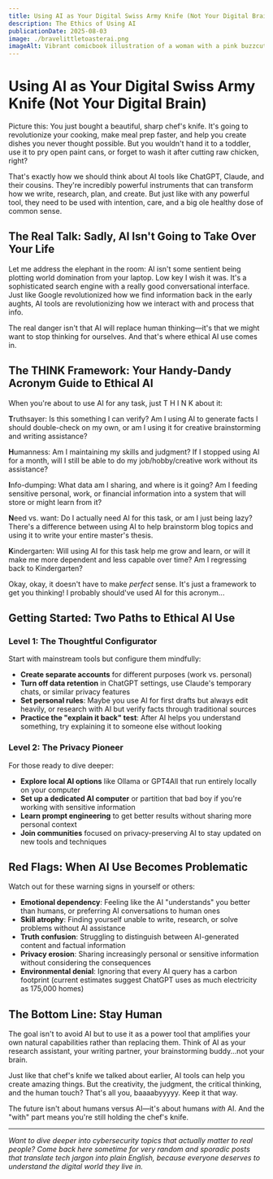 ```yaml
---
title: Using AI as Your Digital Swiss Army Knife (Not Your Digital Brain)
description: The Ethics of Using AI
publicationDate: 2025-08-03
image: ./bravelittletoasterai.png
imageAlt: Vibrant comicbook illustration of a woman with a pink buzzcut becoming best friends with a sentient toaster.
---
```


# Using AI as Your Digital Swiss Army Knife (Not Your Digital Brain)

Picture this: You just bought a beautiful, sharp chef's knife. It's going to revolutionize your cooking, make meal prep faster, and help you create dishes you never thought possible. But you wouldn't hand it to a toddler, use it to pry open paint cans, or forget to wash it after cutting raw chicken, right?

That's exactly how we should think about AI tools like ChatGPT, Claude, and their cousins. They're incredibly powerful instruments that can transform how we write, research, plan, and create. But just like with any powerful tool, they need to be used with intention, care, and a big ole healthy dose of common sense.

## The Real Talk: Sadly, AI Isn't Going to Take Over Your Life

Let me address the elephant in the room: AI isn't some sentient being plotting world domination from your laptop. Low key I wish it was. It's a sophisticated search engine with a really good conversational interface. Just like Google revolutionized how we find information back in the early aughts, AI tools are revolutionizing how we interact with and process that info. 

The real danger isn't that AI will replace human thinking—it's that we might want to stop thinking for ourselves. And that's where ethical AI use comes in.

## The THINK Framework: Your Handy-Dandy Acronym Guide to Ethical AI

When you're about to use AI for any task, just T H I N K about it:

**T**ruthsayer: Is this something I can verify? Am I using AI to generate facts I should double-check on my own, or am I using it for creative brainstorming and writing assistance?

**H**umanness: Am I maintaining my skills and judgment? If I stopped using AI for a month, will I still be able to do my job/hobby/creative work without its assistance?

**I**nfo-dumping: What data am I sharing, and where is it going? Am I feeding sensitive personal, work, or financial information into a system that will store or might learn from it?

**N**eed vs. want: Do I actually need AI for this task, or am I just being lazy? There's a difference between using AI to help brainstorm blog topics and using it to write your entire master's thesis.

**K**indergarten: Will using AI for this task help me grow and learn, or will it make me more dependent and less capable over time? Am I regressing back to Kindergarten?

Okay, okay, it doesn't have to make *perfect* sense. It's just a framework to get you thinking! I probably should've used AI for this acronym...

## Getting Started: Two Paths to Ethical AI Use

### Level 1: The Thoughtful Configurator
Start with mainstream tools but configure them mindfully:

- **Create separate accounts** for different purposes (work vs. personal)
- **Turn off data retention** in ChatGPT settings, use Claude's temporary chats, or similar privacy features
- **Set personal rules**: Maybe you use AI for first drafts but always edit heavily, or research with AI but verify facts through traditional sources
- **Practice the "explain it back" test**: After AI helps you understand something, try explaining it to someone else without looking

### Level 2: The Privacy Pioneer
For those ready to dive deeper:

- **Explore local AI options** like Ollama or GPT4All that run entirely locally on your computer
- **Set up a dedicated AI computer** or partition that bad boy if you're working with sensitive information
- **Learn prompt engineering** to get better results without sharing more personal context
- **Join communities** focused on privacy-preserving AI to stay updated on new tools and techniques

## Red Flags: When AI Use Becomes Problematic

Watch out for these warning signs in yourself or others:

- **Emotional dependency**: Feeling like the AI "understands" you better than humans, or preferring AI conversations to human ones
- **Skill atrophy**: Finding yourself unable to write, research, or solve problems without AI assistance
- **Truth confusion**: Struggling to distinguish between AI-generated content and factual information
- **Privacy erosion**: Sharing increasingly personal or sensitive information without considering the consequences
- **Environmental denial**: Ignoring that every AI query has a carbon footprint (current estimates suggest ChatGPT uses as much electricity as 175,000 homes)

## The Bottom Line: Stay Human

The goal isn't to avoid AI but to use it as a power tool that amplifies your own natural capabilities rather than replacing them. Think of AI as your research assistant, your writing partner, your brainstorming buddy...not your brain.

Just like that chef's knife we talked about earlier, AI tools can help you create amazing things. But the creativity, the judgment, the critical thinking, and the human touch? That's all you, baaaabyyyyy. Keep it that way.

The future isn't about humans versus AI—it's about humans *with* AI. And the "with" part means you're still holding the chef's knife.

---

*Want to dive deeper into cybersecurity topics that actually matter to real people? Come back here sometime for very random and sporadic posts that translate tech jargon into plain English, because everyone deserves to understand the digital world they live in.*